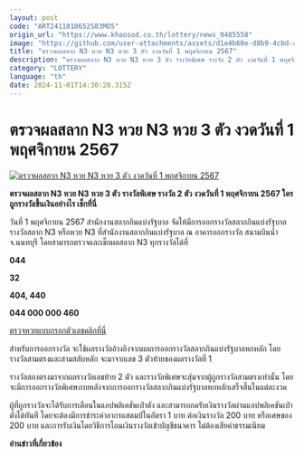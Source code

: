 ```yaml
---
layout: post
code: "ART2411010652S83MO5"
origin_url: "https://www.khaosod.co.th/lottery/news_9485558"
image: "https://github.com/user-attachments/assets/d1e4b60e-d8b9-4cbd-a4db-39445f718074"
title: "ตรวจผลสลาก N3 หวย N3 หวย 3 ตัว งวดวันที่ 1 พฤศจิกายน 2567"
description: "ตรวจผลสลาก N3 หวย N3 หวย 3 ตัว รางวัลพิเศษ รางวัล 2 ตัว งวดวันที่ 1 พฤศจิกายน 2567 ใครถูกรางวัลขึ้นเงินอย่างไร เช็กที่นี่"
category: "LOTTERY"
language: "th"
date: 2024-11-01T14:30:20.315Z
---
```


# ตรวจผลสลาก N3 หวย N3 หวย 3 ตัว งวดวันที่ 1 พฤศจิกายน 2567

[![ตรวจผลสลาก N3 หวย N3 หวย 3 ตัว งวดวันที่ 1 พฤศจิกายน 2567](https://www.khaosod.co.th/wpapp/uploads/2024/11/Check-N3-lottery.jpg "ตรวจผลสลาก N3 หวย N3 หวย 3 ตัว งวดวันที่ 1 พฤศจิกายน 2567")](https://www.khaosod.co.th/wpapp/uploads/2024/11/Check-N3-lottery.jpg)

**ตรวจผลสลาก N3 หวย N3 หวย 3 ตัว รางวัลพิเศษ รางวัล 2 ตัว งวดวันที่ 1 พฤศจิกายน 2567 ใครถูกรางวัลขึ้นเงินอย่างไร เช็กที่นี่**

วันที่ 1 พฤศจิกายน 2567 สำนักงานสลากกินแบ่งรัฐบาล จัดให้มีการออกรางวัลสลากกินแบ่งรัฐบาล รางวัลสลาก N3 หรือหวย N3 ที่สำนักงานสลากกินแบ่งรัฐบาล ณ อาคารออกรางวัล สนามบินน้ำ จ.นนทบุรี โดยสามารถตรวจและเช็กผลสลาก N3 ทุกรางวัลได้ที่

**044**

**32**

**404, 440**

**044 000 000 460**

[ตรวจหวยแบบกรอกตัวเลขคลิกที่นี่](https://www.khaosod.co.th/lottery)

สำหรับการออกรางวัล จะใช้ผลรางวัลอ้างอิงจากผลการออกรางวัลสลากกินแบ่งรัฐบาลหกหลัก โดยรางวัลสามตรงและสามสลับหลัก จะมาจากเลข 3 ตัวท้ายของผลรางวัลที่ 1

รางวัลสองตรงมาจากผลรางวัลเลขท้าย 2 ตัว และรางวัลพิเศษจะสุ่มจากผู้ถูกรางวัลสามตรงเท่านั้น โดยจะมีการออกรางวัลพิเศษภายหลังจากการออกรางวัลสลากกินแบ่งรัฐบาลหกหลักเสร็จสิ้นในแต่ละงวด

ผู้ที่ถูกรางวัลจะได้รับการเตือนในแอปพลิเคชันเป๋าตัง และสามารถกดรับเงินรางวัลผ่านแอปพลิเคชันเป๋าตังได้ทันที โดยจะต้องมีการชำระค่าอากรแสตมป์ในอัตรา 1 บาท ต่อเงินรางวัล 200 บาท หรือเศษของ 200 บาท และการรับเงินโดยวิธีการโอนเงินรางวัลเข้าบัญชีธนาคาร ไม่ต้องเสียค่าธรรมเนียม

**อ่านข่าวที่เกี่ยวข้อง**